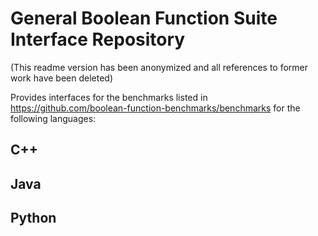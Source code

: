 
# General Boolean Function Suite Interface Repository
(This readme version has been anonymized and all references to former work have been deleted)

Provides interfaces for the benchmarks listed in https://github.com/boolean-function-benchmarks/benchmarks
for the following languages:

## C++

## Java

## Python
